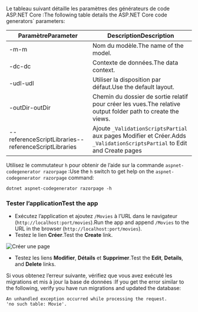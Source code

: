 <span data-ttu-id="decf3-101">Le tableau suivant détaille les paramètres des générateurs de code ASP.NET Core :</span><span class="sxs-lookup"><span data-stu-id="decf3-101">The following table details the ASP.NET Core code generators\` parameters:</span></span>

| <span data-ttu-id="decf3-102">Paramètre</span><span class="sxs-lookup"><span data-stu-id="decf3-102">Parameter</span></span>               | <span data-ttu-id="decf3-103">Description</span><span class="sxs-lookup"><span data-stu-id="decf3-103">Description</span></span>|
| ----------------- | ------------ |
| <span data-ttu-id="decf3-104">-m</span><span class="sxs-lookup"><span data-stu-id="decf3-104">-m</span></span>  | <span data-ttu-id="decf3-105">Nom du modèle.</span><span class="sxs-lookup"><span data-stu-id="decf3-105">The name of the model.</span></span> |
| <span data-ttu-id="decf3-106">-dc</span><span class="sxs-lookup"><span data-stu-id="decf3-106">-dc</span></span>  | <span data-ttu-id="decf3-107">Contexte de données.</span><span class="sxs-lookup"><span data-stu-id="decf3-107">The data context.</span></span> |
| <span data-ttu-id="decf3-108">-udl</span><span class="sxs-lookup"><span data-stu-id="decf3-108">-udl</span></span> | <span data-ttu-id="decf3-109">Utiliser la disposition par défaut.</span><span class="sxs-lookup"><span data-stu-id="decf3-109">Use the default layout.</span></span> |
| <span data-ttu-id="decf3-110">-outDir</span><span class="sxs-lookup"><span data-stu-id="decf3-110">-outDir</span></span> | <span data-ttu-id="decf3-111">Chemin du dossier de sortie relatif pour créer les vues.</span><span class="sxs-lookup"><span data-stu-id="decf3-111">The relative output folder path to create the views.</span></span> |
| <span data-ttu-id="decf3-112">--referenceScriptLibraries</span><span class="sxs-lookup"><span data-stu-id="decf3-112">--referenceScriptLibraries</span></span> | <span data-ttu-id="decf3-113">Ajoute `_ValidationScriptsPartial` aux pages Modifier et Créer.</span><span class="sxs-lookup"><span data-stu-id="decf3-113">Adds `_ValidationScriptsPartial` to Edit and Create pages</span></span> |

<span data-ttu-id="decf3-114">Utilisez le commutateur `h` pour obtenir de l’aide sur la commande `aspnet-codegenerator razorpage` :</span><span class="sxs-lookup"><span data-stu-id="decf3-114">Use the `h` switch to get help on the `aspnet-codegenerator razorpage` command:</span></span>

```console
dotnet aspnet-codegenerator razorpage -h
```
<a name="test"></a>
### <a name="test-the-app"></a><span data-ttu-id="decf3-115">Tester l’application</span><span class="sxs-lookup"><span data-stu-id="decf3-115">Test the app</span></span>

* <span data-ttu-id="decf3-116">Exécutez l’application et ajoutez `/Movies` à l’URL dans le navigateur (`http://localhost:port/movies`).</span><span class="sxs-lookup"><span data-stu-id="decf3-116">Run the app and append `/Movies` to the URL in the browser (`http://localhost:port/movies`).</span></span>
* <span data-ttu-id="decf3-117">Testez le lien **Créer**.</span><span class="sxs-lookup"><span data-stu-id="decf3-117">Test the **Create** link.</span></span>

 ![Créer une page](../../tutorials/razor-pages/model/_static/conan.png)

<a name="scaffold"></a>

* <span data-ttu-id="decf3-119">Testez les liens **Modifier**, **Détails** et **Supprimer**.</span><span class="sxs-lookup"><span data-stu-id="decf3-119">Test the **Edit**, **Details**, and **Delete** links.</span></span>

<span data-ttu-id="decf3-120">Si vous obtenez l’erreur suivante, vérifiez que vous avez exécuté les migrations et mis à jour la base de données :</span><span class="sxs-lookup"><span data-stu-id="decf3-120">If you get the error similar to the following, verify you have run migrations and updated the database:</span></span>

```
An unhandled exception occurred while processing the request.
'no such table: Movie'.
```
